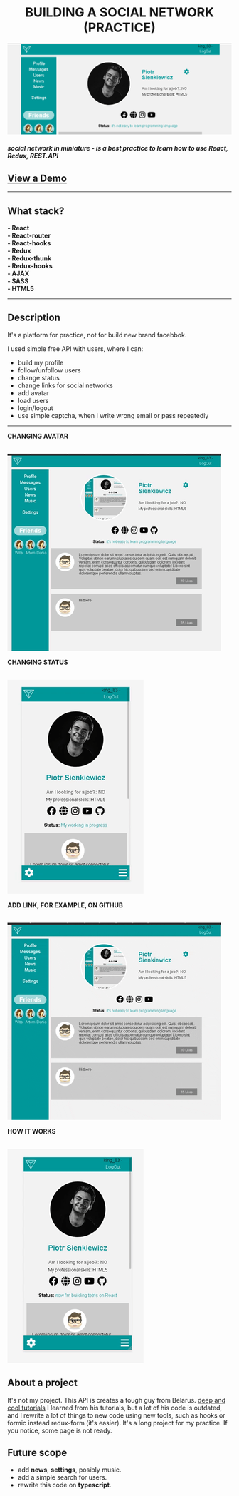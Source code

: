 <h1 align='center'> BUILDING A SOCIAL NETWORK (PRACTICE)</h1>

![Title of profile](src/assets/images_for_MD/Title.png) <br>

#### *social network in miniature - is a best practice to learn how to use React, Redux, REST.API* <br>

## [View a Demo](https://dev-soc-network.netlify.app/#/profile/8480)

____________________________________________________________________
## What stack?
**- React**<br> 
**- React-router**<br> 
**- React-hooks**<br> 
**- Redux**<br> 
**- Redux-thunk**<br> 
**- Redux-hooks**<br> 
**- AJAX**<br> 
**- SASS**<br> 
**- HTML5**<br> 
____________________________________________________________________

## Description

It's a platform for practice, not for build new brand facebbok. <br>

I used simple free API with users, where I can: 
- build my profile
- follow/unfollow users
- change status
- change links for social networks
- add avatar
- load users
- login/logout
- use simple captcha, when I write wrong email or pass repeatedly
____________________________________________________________________

**CHANGING AVATAR**
<br> 
<br> 

![Changing avatar](src/assets/images_for_MD/Change_avatar.gif) <br>

**CHANGING STATUS**
<br> 
<br> 

![Changing status](src/assets/images_for_MD/Change_status.gif) <br>


**ADD LINK, FOR EXAMPLE, ON GITHUB**
<br> 
<br> 

![Changing status](src/assets/images_for_MD/GIF_add_github_link.gif) <br>


**HOW IT WORKS**
<br> 
<br> 

![Changing status](src/assets/images_for_MD/Usability.gif) <br>


## About a project

It's not my project. This API is creates a tough guy from Belarus. [deep and cool tutorials](https://www.youtube.com/playlist?list=PLcvhF2Wqh7DNVy1OCUpG3i5lyxyBWhGZ8) I learned from his tutorials, but a lot of his code is outdated, and I rewrite  a lot of things to new code using new tools, such as hooks or formic instead redux-form (it's easier).
It's a long project for my practice. If you notice, some page is not ready.

## Future scope
- add **news**, **settings**, posibly music.
- add a simple search for users.
- rewrite this code on **typescript**.
